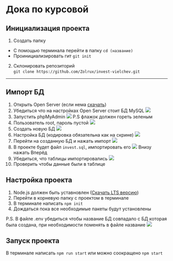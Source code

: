 # Дока по курсовой

## Инициализация проекта

1. Создать папку
+ С помощью терминала перейти в папку `cd (название)`
+ Проинициализировать гит `git init`
2. Склонировать репозиторий\
`git clone https://github.com/Zolrux/invest-vielchev.git`

___

## Импорт БД

1. Открыть Open Server (если нема [скачать](https://ospanel.io/download/))
2. Убедиться что на настройках Open Server стоит БД MySQL
![](https://i.postimg.cc/fbKX0j7Z/2023-12-31-163537019.png)
1. Запустить phpMyAdmin ![](https://i.postimg.cc/43RdctMW/2023-12-31-190726146.png)
   P.S флажок должен гореть зеленым
2. Пользователь root, пароль пустой ![](https://i.postimg.cc/MKpjhQ8r/2023-12-31-164738908.png)
3. Создать новую БД ![](https://i.postimg.cc/LhKwZpRJ/2023-12-31-165012975.png)
4. Настройка БД (кодировка обязательна как на скрине) ![](https://i.postimg.cc/rpsTTqpT/2023-12-31-165245733.png)
5. Перейти на созданную БД и нажать импорт ![](https://i.postimg.cc/y8Xxx6BS/2023-12-31-165855092.png)
6. В проекте будет файл `invest.sql`, импортировать его ![](https://i.postimg.cc/Vvmz0pwL/2023-12-31-170221116.png)
Внизу нажать Вперёд
1. Убедиться, что таблицы импортировались ![](https://i.postimg.cc/gcsWBMd8/2023-12-31-170409761.png)
2.  Проверить чтобы данные были в таблице

## Настройка проекта
1. Node.js должен быть уставновлен ([Скачать LTS версию](https://nodejs.org/en))
2. Перейти в корневую папку с проектом в терминале
3. В терминале написать `npm init`
4. Дождаться пока все необходимые пакеты будут установлены

P.S. В файле .env убедиться чтобы название БД совпадало с БД которая была создана, при необходимости поменять в файле название ![](https://i.postimg.cc/Z5bZzcGt/2023-12-31-191721276.png)

## Запуск проекта
В терминале написать `npm run start` или можно соокращено `npm start`